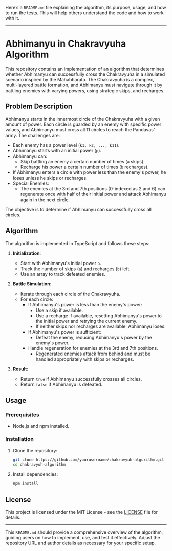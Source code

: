 Here’s a `README.md` file explaining the algorithm, its purpose, usage, and how to run the tests. This will help others understand the code and how to work with it.

---

# Abhimanyu in Chakravyuha Algorithm

This repository contains an implementation of an algorithm that determines whether Abhimanyu can successfully cross the Chakravyuha in a simulated scenario inspired by the Mahabharata. The Chakravyuha is a complex, multi-layered battle formation, and Abhimanyu must navigate through it by battling enemies with varying powers, using strategic skips, and recharges.

## Problem Description

Abhimanyu starts in the innermost circle of the Chakravyuha with a given amount of power. Each circle is guarded by an enemy with specific power values, and Abhimanyu must cross all 11 circles to reach the Pandavas' army. The challenges are:

- Each enemy has a power level (`k1, k2, ..., k11`).
- Abhimanyu starts with an initial power (`p`).
- Abhimanyu can:
  - Skip battling an enemy a certain number of times (`a` skips).
  - Recharge his power a certain number of times (`b` recharges).
- If Abhimanyu enters a circle with power less than the enemy's power, he loses unless he skips or recharges.
- Special Enemies:
  - The enemies at the 3rd and 7th positions (0-indexed as 2 and 6) can regenerate once with half of their initial power and attack Abhimanyu again in the next circle.

The objective is to determine if Abhimanyu can successfully cross all circles.

## Algorithm

The algorithm is implemented in TypeScript and follows these steps:

1. **Initialization**:

   - Start with Abhimanyu's initial power `p`.
   - Track the number of skips (`a`) and recharges (`b`) left.
   - Use an array to track defeated enemies.

2. **Battle Simulation**:

   - Iterate through each circle of the Chakravyuha.
   - For each circle:
     - If Abhimanyu's power is less than the enemy's power:
       - Use a skip if available.
       - Use a recharge if available, resetting Abhimanyu's power to the initial power and retrying the current enemy.
       - If neither skips nor recharges are available, Abhimanyu loses.
     - If Abhimanyu's power is sufficient:
       - Defeat the enemy, reducing Abhimanyu's power by the enemy's power.
     - Handle regeneration for enemies at the 3rd and 7th positions.
       - Regenerated enemies attack from behind and must be handled appropriately with skips or recharges.

3. **Result**:
   - Return `true` if Abhimanyu successfully crosses all circles.
   - Return `false` if Abhimanyu is defeated.

## Usage

### Prerequisites

- Node.js and npm installed.

### Installation

1. Clone the repository:

   ```bash
   git clone https://github.com/yourusername/chakravyuh-algorithm.git
   cd chakravyuh-algorithm
   ```

2. Install dependencies:
   ```bash
   npm install
   ```

## License

This project is licensed under the MIT License - see the [LICENSE](LICENSE) file for details.

---

This `README.md` should provide a comprehensive overview of the algorithm, guiding users on how to implement, use, and test it effectively. Adjust the repository URL and author details as necessary for your specific setup.
